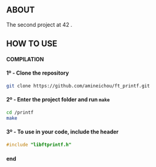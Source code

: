 ## ABOUT
The second project at 42 .


## HOW TO USE
#### COMPILATION
#### 1º - Clone the repository
```bash
git clone https://github.com/amineichou/ft_printf.git
```

#### 2º - Enter the project folder and run `make`
```bash
cd /printf
make
```

#### 3º - To use in your code, include the header
```c
#include "libftprintf.h"
```

#### end
